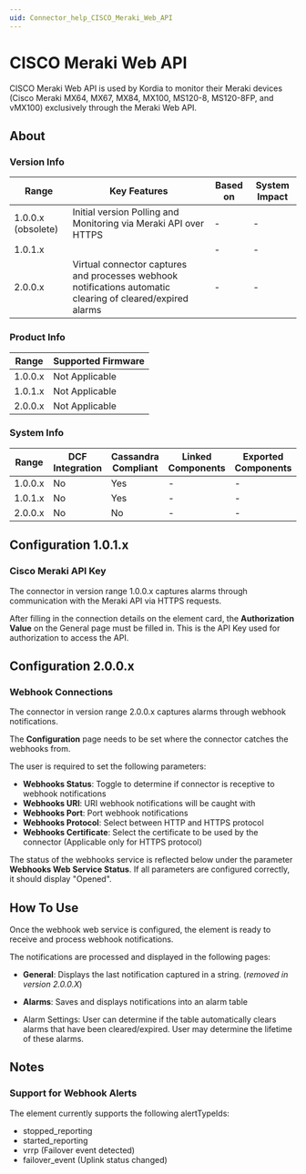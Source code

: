 ```yaml
---
uid: Connector_help_CISCO_Meraki_Web_API
---
```


# CISCO Meraki Web API

CISCO Meraki Web API is used by Kordia to monitor their Meraki devices (Cisco Meraki MX64, MX67, MX84, MX100, MS120-8, MS120-8FP, and vMX100) exclusively through the Meraki Web API.

## About

### Version Info

| Range              | Key Features                                                                                                | Based on | System Impact |
|--------------------|-------------------------------------------------------------------------------------------------------------|----------|---------------|
| 1.0.0.x (obsolete) | Initial version Polling and Monitoring via Meraki API over HTTPS                                            | -        | -             |
| 1.0.1.x            |                                                                                                             | -        | -             |
| 2.0.0.x            | Virtual connector captures and processes webhook notifications automatic clearing of cleared/expired alarms | -        | -             |

### Product Info

| Range     | Supported Firmware     |
|-----------|------------------------|
| 1.0.0.x   | Not Applicable         |
| 1.0.1.x   | Not Applicable         |
| 2.0.0.x   | Not Applicable         |

### System Info

| Range     | DCF Integration     | Cassandra Compliant     | Linked Components     | Exported Components     |
|-----------|---------------------|-------------------------|-----------------------|-------------------------|
| 1.0.0.x   | No                  | Yes                     | -                     | -                       |
| 1.0.1.x   | No                  | Yes                     | -                     | -                       |
| 2.0.0.x   | No                  | No                      | -                     | -                       |

## Configuration 1.0.1.x

### Cisco Meraki API Key

The connector in version range 1.0.0.x captures alarms through communication with the Meraki API via HTTPS requests.

After filling in the connection details on the element card, the **Authorization Value** on the General page must be filled in.
This is the API Key used for authorization to access the API.

## Configuration 2.0.0.x

### Webhook Connections

The connector in version range 2.0.0.x captures alarms through webhook notifications.

The **Configuration** page needs to be set where the connector catches the webhooks from.

The user is required to set the following parameters:

- **Webhooks Status**: Toggle to determine if connector is receptive to webhook notifications
- **Webhooks URI**: URI webhook notifications will be caught with
- **Webhooks Port**: Port webhook notifications
- **Webhooks Protocol**: Select between HTTP and HTTPS protocol
- **Webhooks Certificate**: Select the certificate to be used by the connector (Applicable only for HTTPS protocol)

The status of the webhooks service is reflected below under the parameter **Webhooks Web Service Status**. If all parameters are configured correctly, it should display "Opened".

## How To Use

Once the webhook web service is configured, the element is ready to receive and process webhook notifications.

The notifications are processed and displayed in the following pages:

- **General**: Displays the last notification captured in a string. (*removed in version 2.0.0.X*)

- **Alarms**: Saves and displays notifications into an alarm table

- Alarm Settings: User can determine if the table automatically clears alarms that have been cleared/expired. User may determine the lifetime of these alarms.

## Notes

### Support for Webhook Alerts

The element currently supports the following alertTypeIds:

- stopped_reporting
- started_reporting
- vrrp (Failover event detected)
- failover_event (Uplink status changed)
